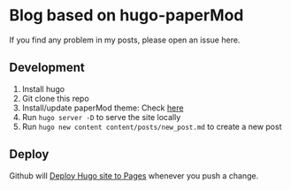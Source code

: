 # Blog based on hugo-paperMod
If you find any problem in my posts, please open an issue here.

## Development
1. Install hugo
2. Git clone this repo
3. Install/update paperMod theme: Check [here](https://github.com/adityatelange/hugo-PaperMod/wiki/Installation#installingupdating-papermod)
4. Run `hugo server -D` to serve the site locally
5. Run `hugo new content content/posts/new_post.md` to create a new post

## Deploy
Github will [Deploy Hugo site to Pages](https://gohugo.io/hosting-and-deployment/hosting-on-github/) whenever you push a change.

